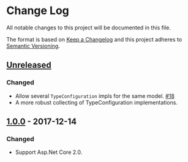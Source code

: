 ﻿# Change Log
All notable changes to this project will be documented in this file.

The format is based on [Keep a Changelog](http://keepachangelog.com/)
and this project adheres to [Semantic Versioning](http://semver.org/).

## [Unreleased]
### Changed
- Allow several `TypeConfiguration` impls for the same model. [#18](https://github.com/mrahhal/MR.Augmenter/issues/18)
- A more robust collecting of TypeConfiguration implementations.

## [1.0.0] - 2017-12-14
### Changed
- Support Asp.Net Core 2.0.

[Unreleased]: https://github.com/mrahhal/MR.AspNetCore.Jobs/compare/1.0.0...HEAD
[1.0.0]: https://github.com/mrahhal/MR.AspNetCore.Jobs/compare/1.0.0...0.3.1

